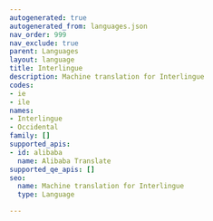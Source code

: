 ```yaml
---
autogenerated: true
autogenerated_from: languages.json
nav_order: 999
nav_exclude: true
parent: Languages
layout: language
title: Interlingue
description: Machine translation for Interlingue
codes:
- ie
- ile
names:
- Interlingue
- Occidental
family: []
supported_apis:
- id: alibaba
  name: Alibaba Translate
supported_qe_apis: []
seo:
  name: Machine translation for Interlingue
  type: Language

---
```


